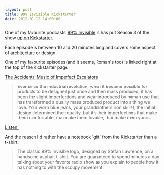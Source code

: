```yaml
---
layout: post
title: 99% Invisible Kickstarter
date: 2012-07-12 14:00:00
---
```

One of my favourite podcasts, [99% Invisible](http://99percentinvisible.org) is has put Season 3 of the show [up on Kickstarter](http://www.kickstarter.com/projects/1748303376/99-invisible-season-3).

Each episode is between 10 and 20 minutes long and covers some aspect of architecture or design.

One of my favourite episodes (and it seems, Roman's too) is linked right at the top of the Kickstarter page.

[The Accidental Music of Imperfect Escalators](http://99percentinvisible.org/post/14446893953/episode-43-the-accidental-music-of-imperfect)

> Ever since the industrial revolution, when it became possible for products to be designed just once and then mass produced, it has been the slight imperfections and wear introduced by human use that has transformed a quality mass produced product into a thing we love. Your worn blue jeans, your grandmothers iron skillet, the initial design determined their quality, but it’s their imperfections that make them comfortable, that make them lovable, that make them yours.

[Listen.](http://soundcloud.com/roman-mars/99-invisible-43-music-of-elevators)

And the reason I'd rather have a notebook 'gift' from the Kickstarter than a t-shirt.

> The classic 99% Invisible logo, designed by Stefan Lawrence, on a handsome asphalt t-shirt. You are guaranteed to spend minutes a day talking about your favorite radio show as you explain to people how it has nothing to with the occupy movement.
